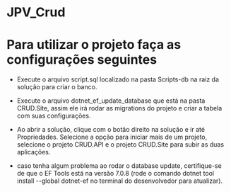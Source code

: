 # JPV_Crud

# Para utilizar o projeto faça as configurações seguintes

- Execute o arquivo script.sql localizado na pasta Scripts-db na raiz da solução para criar o banco.

- Execute o arquivo dotnet_ef_update_database que está na pasta CRUD.Site, assim ele irá rodar as migrations do projeto e criar a tabela com suas configurações.

- Ao abrir a solução, clique com o botão direito na solução e ir até Propriedades. Selecione a opção para iniciar mais de um projeto, selecione o projeto CRUD.API e o projeto CRUD.Site para subir as duas aplicações.

- caso tenha algum problema ao rodar o database update, certifique-se de que o EF Tools está na versão 7.0.8 (rode o comando dotnet tool install --global dotnet-ef no terminal do desenvolvedor para atualizar).
